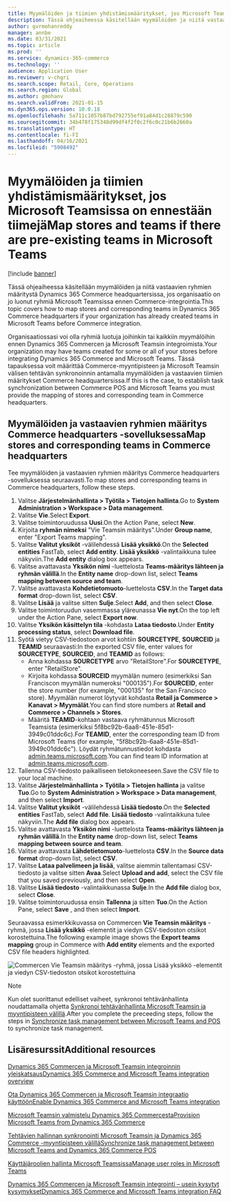 ```yaml
---
title: Myymälöiden ja tiimien yhdistämismääritykset, jos Microsoft Teamsissa on ennestään tiimejä
description: Tässä ohjeaiheessa käsitellään myymälöiden ja niitä vastaavien ryhmien määritystä Dynamics 365 Commerce headquartersissa, jos organisaatio on jo luonut ryhmiä Microsoft Teamsissa ennen Commerce-integrointia.
author: gvrmohanreddy
manager: annbe
ms.date: 03/31/2021
ms.topic: article
ms.prod: ''
ms.service: dynamics-365-commerce
ms.technology: ''
audience: Application User
ms.reviewer: v-chgri
ms.search.scope: Retail, Core, Operations
ms.search.region: Global
ms.author: gmohanv
ms.search.validFrom: 2021-01-15
ms.dyn365.ops.version: 10.0.18
ms.openlocfilehash: 5a711c1057b87bd792755ef91a84d1c28879c590
ms.sourcegitcommit: 34b478f175348d99df4f2f0c2f6c0c21b6b2660a
ms.translationtype: HT
ms.contentlocale: fi-FI
ms.lasthandoff: 04/16/2021
ms.locfileid: "5908492"
---
```

# <a name="map-stores-and-teams-if-there-are-pre-existing-teams-in-microsoft-teams"></a><span data-ttu-id="23299-103">Myymälöiden ja tiimien yhdistämismääritykset, jos Microsoft Teamsissa on ennestään tiimejä</span><span class="sxs-lookup"><span data-stu-id="23299-103">Map stores and teams if there are pre-existing teams in Microsoft Teams</span></span>

[!include [banner](includes/banner.md)]

<span data-ttu-id="23299-104">Tässä ohjeaiheessa käsitellään myymälöiden ja niitä vastaavien ryhmien määritystä Dynamics 365 Commerce headquartersissa, jos organisaatio on jo luonut ryhmiä Microsoft Teamsissa ennen Commerce-integrointia.</span><span class="sxs-lookup"><span data-stu-id="23299-104">This topic covers how to map stores and corresponding teams in Dynamics 365 Commerce headquarters if your organization has already created teams in Microsoft Teams before Commerce integration.</span></span>

<span data-ttu-id="23299-105">Organisaatiossasi voi olla ryhmiä luotuja joihinkin tai kaikkiin myymälöihin ennen Dynamics 365 Commercen ja Microsoft Teamsin integroimista.</span><span class="sxs-lookup"><span data-stu-id="23299-105">Your organization may have teams created for some or all of your stores before integrating Dynamics 365 Commerce and Microsoft Teams.</span></span> <span data-ttu-id="23299-106">Tässä tapauksessa voit määrittää Commerce-myyntipisteen ja Microsoft Teamsin välisen tehtävän synkronoinnin antamalla myymälöiden ja vastaavien tiimien määritykset Commerce headquartersissa.</span><span class="sxs-lookup"><span data-stu-id="23299-106">If this is the case, to establish task synchronization between Commerce POS and Microsoft Teams you must provide the mapping of stores and corresponding team in Commerce headquarters.</span></span>

## <a name="map-stores-and-corresponding-teams-in-commerce-headquarters"></a><span data-ttu-id="23299-107">Myymälöiden ja vastaavien ryhmien määritys Commerce headquarters -sovelluksessa</span><span class="sxs-lookup"><span data-stu-id="23299-107">Map stores and corresponding teams in Commerce headquarters</span></span> 

<span data-ttu-id="23299-108">Tee myymälöiden ja vastaavien ryhmien määritys Commerce headquarters -sovelluksessa seuraavasti.</span><span class="sxs-lookup"><span data-stu-id="23299-108">To map stores and corresponding teams in Commerce headquarters, follow these steps.</span></span>

1. <span data-ttu-id="23299-109">Valitse **Järjestelmänhallinta \> Työtila \> Tietojen hallinta**.</span><span class="sxs-lookup"><span data-stu-id="23299-109">Go to **System Administration \> Workspace \> Data management**.</span></span>
1. <span data-ttu-id="23299-110">Valitse **Vie**.</span><span class="sxs-lookup"><span data-stu-id="23299-110">Select **Export**.</span></span> 
1. <span data-ttu-id="23299-111">Valitse toimintoruudussa **Uusi**.</span><span class="sxs-lookup"><span data-stu-id="23299-111">On the Action Pane, select **New**.</span></span>
1. <span data-ttu-id="23299-112">Kirjoita **ryhmän nimeksi** "Vie Teamsin määritys".</span><span class="sxs-lookup"><span data-stu-id="23299-112">Under **Group name**, enter "Export Teams mapping".</span></span>
1. <span data-ttu-id="23299-113">Valitse **Valitut yksiköt** -välilehdessä **Lisää yksikkö**.</span><span class="sxs-lookup"><span data-stu-id="23299-113">On the **Selected entities** FastTab, select **Add entity**.</span></span> <span data-ttu-id="23299-114">**Lisää yksikkö** -valintaikkuna tulee näkyviin.</span><span class="sxs-lookup"><span data-stu-id="23299-114">The **Add entity** dialog box appears.</span></span>  
1. <span data-ttu-id="23299-115">Valitse avattavasta **Yksikön nimi** -luettelosta **Teams-määritys lähteen ja ryhmän välillä**.</span><span class="sxs-lookup"><span data-stu-id="23299-115">In the **Entity name** drop-down list, select **Teams mapping between source and team**.</span></span>
1. <span data-ttu-id="23299-116">Valitse avattavasta **Kohdetietomuoto**-luettelosta **CSV**.</span><span class="sxs-lookup"><span data-stu-id="23299-116">In the **Target data format** drop-down list, select **CSV**.</span></span>
1. <span data-ttu-id="23299-117">Valitse **Lisää** ja valitse sitten **Sulje**.</span><span class="sxs-lookup"><span data-stu-id="23299-117">Select **Add**, and then select **Close**.</span></span>
1. <span data-ttu-id="23299-118">Valitse toimintoruudun vasemmassa yläreunassa **Vie nyt**.</span><span class="sxs-lookup"><span data-stu-id="23299-118">On the top left under the Action Pane, select **Export now**.</span></span>
1. <span data-ttu-id="23299-119">Valitse **Yksikön käsittelyn tila** -kohdasta **Lataa tiedosto**.</span><span class="sxs-lookup"><span data-stu-id="23299-119">Under **Entity processing status**, select **Download file**.</span></span>
1. <span data-ttu-id="23299-120">Syötä vietyy CSV-tiedostoon arvot kohtiin **SOURCETYPE**, **SOURCEID** ja **TEAMID** seuraavasti:</span><span class="sxs-lookup"><span data-stu-id="23299-120">In the exported CSV file, enter values for **SOURCETYPE**, **SOURCEID**, and **TEAMID** as follows:</span></span>
    - <span data-ttu-id="23299-121">Anna kohdassa **SOURCETYPE** arvo "RetailStore".</span><span class="sxs-lookup"><span data-stu-id="23299-121">For **SOURCETYPE**, enter "RetailStore".</span></span> 
    - <span data-ttu-id="23299-122">Kirjoita kohdassa **SOURCEID** myymälän numero (esimerkiksi San Franciscon myymälän numeroksi "000135").</span><span class="sxs-lookup"><span data-stu-id="23299-122">For **SOURCEID**, enter the store number (for example, "000135" for the San Francisco store).</span></span> <span data-ttu-id="23299-123">Myymälän numerot löytyvät kohdasta **Retail ja Commerce \> Kanavat \> Myymälät**.</span><span class="sxs-lookup"><span data-stu-id="23299-123">You can find store numbers at **Retail and Commerce \> Channels \> Stores**.</span></span>
    - <span data-ttu-id="23299-124">Määritä **TEAMID**-kohtaan vastaava ryhmätunnus Microsoft Teamsista (esimerkiksi 5f8bc92b-6aa8-451e-85d1-3949c01ddc6c).</span><span class="sxs-lookup"><span data-stu-id="23299-124">For **TEAMID**, enter the corresponding team ID from Microsoft Teams (for example, "5f8bc92b-6aa8-451e-85d1-3949c01ddc6c").</span></span> <span data-ttu-id="23299-125">Löydät ryhmätunnustiedot kohdasta [admin.teams.microsoft.com](https://admin.teams.microsoft.com).</span><span class="sxs-lookup"><span data-stu-id="23299-125">You can find team ID information at [admin.teams.microsoft.com](https://admin.teams.microsoft.com).</span></span>
1. <span data-ttu-id="23299-126">Tallenna CSV-tiedosto paikalliseen tietokoneeseen.</span><span class="sxs-lookup"><span data-stu-id="23299-126">Save the CSV file to your local machine.</span></span>
1. <span data-ttu-id="23299-127">Valitse **Järjestelmänhallinta \> Työtila \> Tietojen hallinta** ja valitse **Tuo**.</span><span class="sxs-lookup"><span data-stu-id="23299-127">Go to **System Administration \> Workspace \> Data management**, and then select **Import**.</span></span>
1. <span data-ttu-id="23299-128">Valitse **Valitut yksiköt** -välilehdessä **Lisää tiedosto**.</span><span class="sxs-lookup"><span data-stu-id="23299-128">On the **Selected entities** FastTab, select **Add file**.</span></span> <span data-ttu-id="23299-129">**Lisää tiedosto** -valintaikkuna tulee näkyviin.</span><span class="sxs-lookup"><span data-stu-id="23299-129">The **Add file** dialog box appears.</span></span>
1. <span data-ttu-id="23299-130">Valitse avattavasta **Yksikön nimi** -luettelosta **Teams-määritys lähteen ja ryhmän välillä**.</span><span class="sxs-lookup"><span data-stu-id="23299-130">In the **Entity name** drop-down list, select **Teams mapping between source and team**.</span></span>
1. <span data-ttu-id="23299-131">Valitse avattavasta **Lähdetietomuoto**-luettelosta **CSV**.</span><span class="sxs-lookup"><span data-stu-id="23299-131">In the **Source data format** drop-down list, select **CSV**.</span></span>
1. <span data-ttu-id="23299-132">Valitse **Lataa palvelimeen ja lisää**, valitse aiemmin tallentamasi CSV-tiedosto ja valitse sitten **Avaa**.</span><span class="sxs-lookup"><span data-stu-id="23299-132">Select **Upload and add**, select the CSV file that you saved previously, and then select **Open**.</span></span>
1. <span data-ttu-id="23299-133">Valitse **Lisää tiedosto** -valintaikkunassa **Sulje**.</span><span class="sxs-lookup"><span data-stu-id="23299-133">In the **Add file** dialog box, select **Close**.</span></span>
1. <span data-ttu-id="23299-134">Valitse toimintoruudussa ensin **Tallenna** ja sitten **Tuo**.</span><span class="sxs-lookup"><span data-stu-id="23299-134">On the Action Pane, select **Save** , and then select **Import**.</span></span>

<span data-ttu-id="23299-135">Seuraavassa esimerkkikuvassa on Commercen **Vie Teamsin määritys** -ryhmä, jossa **Lisää yksikkö** -elementit ja viedyn CSV-tiedoston otsikot korostettuina.</span><span class="sxs-lookup"><span data-stu-id="23299-135">The following example image shows the **Export teams mapping** group in Commerce with **Add entity** elements and the exported CSV file headers highlighted.</span></span>

![Commercen Vie Teamsin määritys -ryhmä, jossa Lisää yksikkö -elementit ja viedyn CSV-tiedoston otsikot korostettuina](media/d365-commerce-data-mgmt-export-entity.png)

> [!NOTE]
> <span data-ttu-id="23299-137">Kun olet suorittanut edelliset vaiheet, synkronoi tehtävänhallinta noudattamalla ohjetta [Synkronoi tehtävänhallinta Microsoft Teamsin ja myyntipisteen välillä](synchronize-tasks-teams-pos.md).</span><span class="sxs-lookup"><span data-stu-id="23299-137">After you complete the preceeding steps, follow the steps in [Synchronize task management between Microsoft Teams and POS](synchronize-tasks-teams-pos.md) to synchronize task management.</span></span> 

## <a name="additional-resources"></a><span data-ttu-id="23299-138">Lisäresurssit</span><span class="sxs-lookup"><span data-stu-id="23299-138">Additional resources</span></span>

[<span data-ttu-id="23299-139">Dynamics 365 Commercen ja Microsoft Teamsin integroinnin yleiskatsaus</span><span class="sxs-lookup"><span data-stu-id="23299-139">Dynamics 365 Commerce and Microsoft Teams integration overview</span></span>](commerce-teams-integration.md)

[<span data-ttu-id="23299-140">Ota Dynamics 365 Commercen ja Microsoft Teamsin integraatio käyttöön</span><span class="sxs-lookup"><span data-stu-id="23299-140">Enable Dynamics 365 Commerce and Microsoft Teams integration</span></span>](enable-teams-integration.md)

[<span data-ttu-id="23299-141">Microsoft Teamsin valmistelu Dynamics 365 Commercesta</span><span class="sxs-lookup"><span data-stu-id="23299-141">Provision Microsoft Teams from Dynamics 365 Commerce</span></span>](provision-teams-from-commerce.md)

[<span data-ttu-id="23299-142">Tehtävien hallinnan synkronointi Microsoft Teamsin ja Dynamics 365 Commerce -myyntipisteen välillä</span><span class="sxs-lookup"><span data-stu-id="23299-142">Synchronize task management between Microsoft Teams and Dynamics 365 Commerce POS</span></span>](synchronize-tasks-teams-pos.md)

[<span data-ttu-id="23299-143">Käyttäjäroolien hallinta Microsoft Teamsissa</span><span class="sxs-lookup"><span data-stu-id="23299-143">Manage user roles in Microsoft Teams</span></span>](manage-user-roles-teams.md)

[<span data-ttu-id="23299-144">Dynamics 365 Commercen ja Microsoft Teamsin integrointi – usein kysytyt kysymykset</span><span class="sxs-lookup"><span data-stu-id="23299-144">Dynamics 365 Commerce and Microsoft Teams integration FAQ</span></span>](teams-integration-faq.md)
